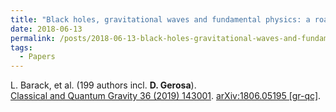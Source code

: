 ```yaml
---
title: "Black holes, gravitational waves and fundamental physics: a roadmap"
date: 2018-06-13
permalink: /posts/2018-06-13-black-holes-gravitational-waves-and-fundamental-physics-a-roadmap
tags:
  - Papers
---
```






L. Barack, et al. (199 authors incl. **D. Gerosa**).\
[Classical and Quantum Gravity 36 (2019) 143001](https://iopscience.iop.org/article/10.1088/1361-6382/ab0587). [arXiv:1806.05195 [gr-qc]](https://arxiv.org/abs/1806.05195).